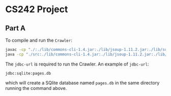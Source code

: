 # CS242 Project

## Part A

To compile and run the `Crawler`:

```bash
javac -cp "./:./lib/commons-cli-1.4.jar:./lib/jsoup-1.11.2.jar:./lib/sqlite-jdbc-3.21.0.jar" src/edu/ucr/cs242/crawler/*.java
java -cp "./src:./lib/commons-cli-1.4.jar:./lib/jsoup-1.11.2.jar:./lib/sqlite-jdbc-3.21.0.jar" edu.ucr.cs242.crawler.WikiCrawler <jdbc-url>
```

The `jdbc-url` is required to run the Crawler. An example of `jdbc-url`:

```
jdbc:sqlite:pages.db
```

which will create a SQlite database named `pages.db` in the same directory running the command above.